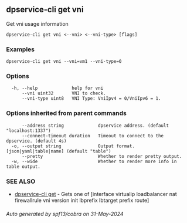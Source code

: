 ## dpservice-cli get vni

Get vni usage information

```
dpservice-cli get vni <--vni> <--vni-type> [flags]
```

### Examples

```
dpservice-cli get vni --vni=vm1 --vni-type=0
```

### Options

```
  -h, --help             help for vni
      --vni uint32       VNI to check.
      --vni-type uint8   VNI Type: VniIpv4 = 0/VniIpv6 = 1.
```

### Options inherited from parent commands

```
      --address string             dpservice address. (default "localhost:1337")
      --connect-timeout duration   Timeout to connect to the dpservice. (default 4s)
  -o, --output string              Output format. [json|yaml|table|name] (default "table")
      --pretty                     Whether to render pretty output.
  -w, --wide                       Whether to render more info in table output.
```

### SEE ALSO

* [dpservice-cli get](dpservice-cli_get.md)	 - Gets one of [interface virtualip loadbalancer nat firewallrule vni version init lbprefix lbtarget prefix route]

###### Auto generated by spf13/cobra on 31-May-2024
